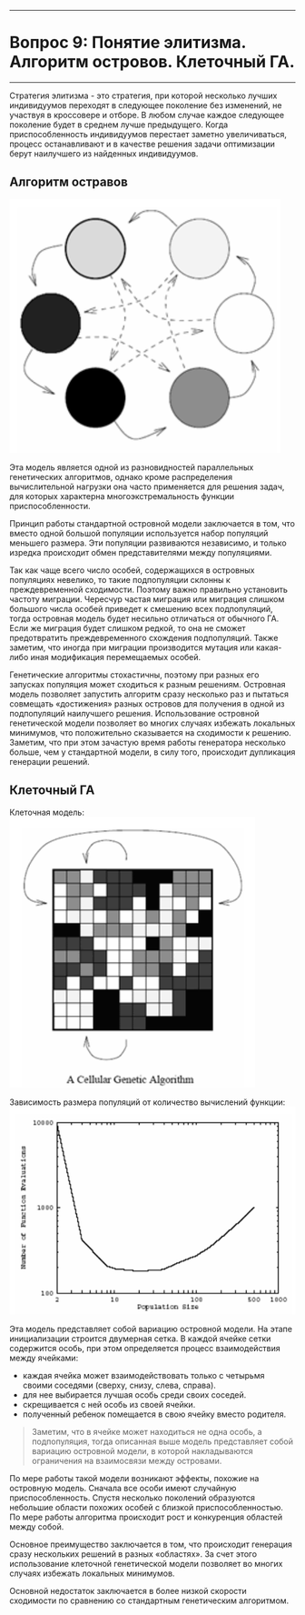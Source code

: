 ___
# Вопрос 9: Понятие элитизма. Алгоритм островов. Клеточный ГА.
___

Стратегия элитизма - это стратегия, при которой несколько лучших индивидуумов переходят в следующее поколение без изменений, не участвуя в кроссовере и отборе. В любом случае каждое следующее поколение будет в среднем лучше предыдущего. Когда приспособленность индивидуумов перестает заметно увеличиваться, процесс останавливают и в качестве решения задачи оптимизации берут наилучшего из найденных индивидуумов.

## Алгоритм остравов

![Островная модель](../resources/imgs/9_1.png)

Эта модель является одной из разновидностей параллельных генетических алгоритмов, однако кроме распределения вычислительной нагрузки она часто применяется для решения задач, для которых характерна многоэкстремальность функции приспособленности.

Принцип работы стандартной островной модели заключается в том, что вместо одной большой популяции используется набор популяций меньшего размера. Эти популяции развиваются независимо, и только изредка происходит обмен представителями между популяциями.

Так как чаще всего число особей, содержащихся в островных популяциях невелико, то такие подпопуляции склонны к преждевременной сходимости. Поэтому важно правильно установить частоту миграции. Чересчур частая миграция или миграция слишком большого числа особей приведет к смешению всех подпопуляций, тогда островная модель будет несильно отличаться от обычного ГА. Если же миграция будет слишком редкой, то она не сможет предотвратить преждевременного схождения подпопуляций. Также заметим, что иногда при миграции производится мутация или какая-либо иная модификация перемещаемых особей.

Генетические алгоритмы стохастичны, поэтому при разных его запусках популяция может сходиться к разным решениям. Островная модель позволяет запустить алгоритм сразу несколько раз и пытаться совмещать «достижения» разных островов для получения в одной из подпопуляций наилучшего решения. Использование островной генетической модели позволяет во многих случаях избежать локальных минимумов, что положительно сказывается на сходимости к решению. Заметим, что при этом зачастую время работы генератора несколько больше, чем у стандартной модели, в силу того, происходит дупликация генерации решений.

## Клеточный ГА

Клеточная модель:
![](../resources/imgs/9_2.png)

Зависимость размера популяций от количество вычислений функции:
![](../resources/imgs/9_3.png)

Эта модель представляет собой вариацию островной модели. На этапе инициализации строится двумерная сетка. В каждой ячейке сетки  содержится особь, при этом определяется процесс взаимодействия между ячейками:
* каждая ячейка может взаимодействовать только с четырьмя своими соседями (сверху, снизу, слева, справа).
* для нее выбирается лучшая особь среди своих соседей.
* скрещивается с ней особь из своей ячейки.
* полученный ребенок помещается в свою ячейку вместо родителя.
> Заметим, что в ячейке может находиться не одна особь, а подпопуляция, тогда описанная выше модель представляет собой вариацию островной модели, в которой накладываются ограничения на взаимосвязи между островами.

По мере работы такой модели возникают эффекты, похожие на островную модель. Сначала все особи имеют случайную приспособленность. Спустя несколько поколений образуются небольшие области похожих особей с близкой приспособленностью. По мере работы алгоритма происходит рост и конкуренция областей между собой.

Основное преимущество заключается в том, что происходит генерация сразу нескольких решений в разных «областях». За счет этого использование клеточной генетической модели позволяет во многих случаях избежать локальных минимумов.

Основной недостаток заключается в более низкой скорости сходимости по сравнению со стандартным генетическим алгоритмом.


